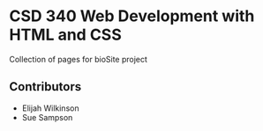 # CSD 340 Web Development with HTML and CSS
Collection of pages for bioSite project
## Contributors
* Elijah Wilkinson
* Sue Sampson
